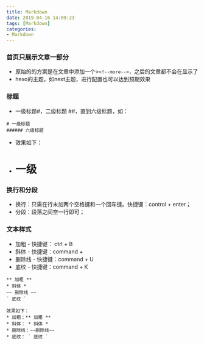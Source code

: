 ```yaml
---
title: Markdown
date: 2019-04-16 14:09:23
tags: [Markdown]
categories: 
- Markdown
---
```



### 首页只展示文章一部分
- 原始的的方案是在文章中添加一个>`<!--more-->`，之后的文章都不会在显示了
- hexo的主题，如next主题，进行配置也可以达到预期效果

### 标题
- 一级标题#，二级标题 ##，直到六级标题，如：
```
# 一级标题 
###### 六级标题
```
- 效果如下：  

- #  一级

### 换行和分段  

* 换行：只需在行末加两个空格键和一个回车键。快捷键：control + enter；
* 分段：段落之间空一行即可；

### 文本样式
* 加粗 - 快捷键： ctrl + B 
* 斜体 - 快捷键：command + 
* 删除线 - 快捷键：command + U
* 底纹 - 快捷键：command + K 
```
** 加粗 **
* 斜体 *
~~ 删除线 ~~
` 底纹 `
```
	效果如下：
	* 加粗：** 加粗 **
	* 斜体： * 斜体 *
	* 删除线：~~删除线~~
	* 底纹： ` 底纹 `